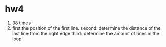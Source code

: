 # hw4
1. 38 times
2. first:the position of the first line.
   second: determine the distance of the last line from the right edge
   third: determine the amount of lines in the loop
